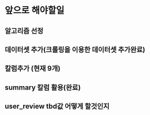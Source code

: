 # 앞으로 해야할일
## 알고리즘 선정
## 데이터셋 추가(크롤링을 이용한 데이터셋 추가완료)
## 칼럼추가 (현재 9개)
## summary 칼럼 활용(완료)
## user_review tbd값 어떻게 할것인지
